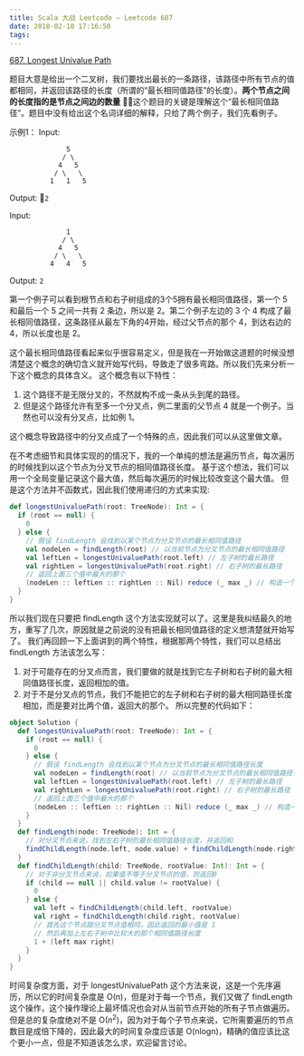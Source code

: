 ```yaml
---
title: Scala 大战 Leetcode – Leetcode 687
date: 2018-02-10 17:16:50
tags:
---
```


[687. Longest Univalue Path](https://leetcode.com/problems/longest-univalue-path/description/)

题目大意是给出一个二叉树，我们要找出最长的一条路径，该路径中所有节点的值都相同，并返回该路径的长度（所谓的“最长相同值路径”的长度）。**两个节点之间的长度指的是节点之间边的数量**
这个题目的关键是理解这个“最长相同值路径”。题目中没有给出这个名词详细的解释，只给了两个例子，我们先看例子。

示例1：
Input:
```
              5
             / \
            4   5
           / \   \
          1   1   5
```
Output:
`2`

Input:
```
              1
             / \
            4   5
           / \   \
          4   4   5
```
Output:
`2`

第一个例子可以看到根节点和右子树组成的3个5拥有最长相同值路径，第一个 5 和最后一个 5 之间一共有 2 条边，所以是 2。第二个例子左边的 3 个 4 构成了最长相同值路径，这条路径从最左下角的4开始，经过父节点的那个 4，到达右边的 4，所以长度也是 2。

这个最长相同值路径看起来似乎很容易定义，但是我在一开始做这道题的时候没想清楚这个概念的确切含义就开始写代码，导致走了很多弯路。所以我们先来分析一下这个概念的具体含义。
这个概念有以下特性：
1. 这个路径不是无限分叉的，不然就构不成一条从头到尾的路径。
2. 但是这个路径允许有至多一个分叉点，例二里面的父节点 4 就是一个例子。当然也可以没有分叉点，比如例 1。


这个概念导致路径中的分叉点成了一个特殊的点，因此我们可以从这里做文章。

在不考虑细节和具体实现的的情况下，我的一个单纯的想法是遍历节点，每次遍历的时候找到以这个节点为分叉节点的相同值路径长度。
基于这个想法，我们可以用一个全局变量记录这个最大值，然后每次遍历的时候比较改变这个最大值。
但是这个方法并不函数式，因此我们使用递归的方式来实现:
``` scala
def longestUnivaluePath(root: TreeNode): Int = {
  if (root == null) {
    0
  } else {
    // 假设 findLength 会找到以某个节点为分叉节点的最长相同值路径
    val nodeLen = findLength(root) // 以当前节点为分叉节点的最长相同值路径
    val leftLen = longestUnivaluePath(root.left) // 左子树的最长路径
    val rightLen = longestUnivaluePath(root.right) // 右子树的最长路径
    // 返回上面三个值中最大的那个
    (nodeLen :: leftLen :: rightLen :: Nil) reduce (_ max _) // 构造一个 list 并返回最大值
  }
}
```

所以我们现在只要把 findLength 这个方法实现就可以了。这里是我纠结最久的地方，重写了几次，原因就是之前说的没有把最长相同值路径的定义想清楚就开始写了。
我们再回顾一下上面讲到的两个特性，根据那两个特性，我们可以总结出 findLength 方法该怎么写：
1. 对于可能存在的分叉点而言，我们要做的就是找到它左子树和右子树的最大相同值路径长度，返回相加的值。
2. 对于不是分叉点的节点，我们不能把它的左子树和右子树的最大相同路径长度相加，而是要对比两个值，返回大的那个。
所以完整的代码如下：
``` scala
object Solution {
  def longestUnivaluePath(root: TreeNode): Int = {
    if (root == null) {
      0
    } else {
      // 假设 findLength 会找到以某个节点为分叉节点的最长相同值路径长度
      val nodeLen = findLength(root) // 以当前节点为分叉节点的最长相同值路径长度
      val leftLen = longestUnivaluePath(root.left) // 左子树的最长路径
      val rightLen = longestUnivaluePath(root.right) // 右子树的最长路径
      // 返回上面三个值中最大的那个
      (nodeLen :: leftLen :: rightLen :: Nil) reduce (_ max _) // 构造一个 list 并返回最大值
    }
  }
  def findLength(node: TreeNode): Int = {
    // 对分叉节点来说，找到左右子树的最长相同值路径长度，并返回和
    findChildLength(node.left, node.value) + findChildLength(node.right, node.value)
  }
  def findChildLength(child: TreeNode, rootValue: Int): Int = {
    // 对于非分叉节点来说，如果值不等于分叉节点的值，则返回0
    if (child == null || child.value != rootValue) {
      0
    } else {
      val left = findChildLength(child.left, rootValue)
      val right = findChildLength(child.right, rootValue)
      // 首先这个节点跟分叉节点值相同，因此返回的最小值是 1
      // 然后再加上左右子树中比较大的那个相同值路径长度
      1 + (left max right)
    }
  }
}
```

时间复杂度方面，对于 longestUnivaluePath 这个方法来说，这是一个先序遍历，所以它的时间复杂度是 O(n)，但是对于每一个节点，我们又做了 findLength 这个操作，这个操作理论上最坏情况也会对从当前节点开始的所有子节点做遍历。但是总的复杂度绝对不是 O($n^2$)，因为对于每个子节点来说，它所需要遍历的节点数目是成倍下降的，因此最大的时间复杂度应该是 O(nlogn)，精确的值应该比这个更小一点，但是不知道该怎么求，欢迎留言讨论。